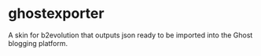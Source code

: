 ghostexporter
=============

A skin for b2evolution that outputs json ready to be imported into the Ghost blogging platform.
